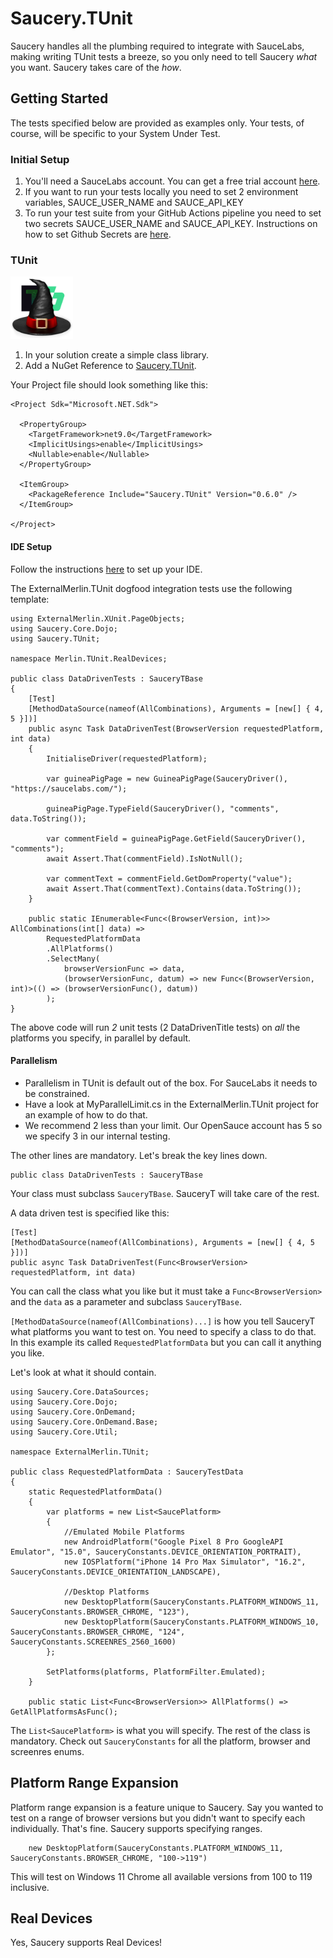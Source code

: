 # Saucery.TUnit

Saucery handles all the plumbing required to integrate with SauceLabs, making writing TUnit tests a breeze, so you only need to tell Saucery *what* you want. Saucery takes care of the *how*.

## Getting Started

The tests specified below are provided as examples only. Your tests, of course, will be specific to your System Under Test.

### Initial Setup

1. You'll need a SauceLabs account. You can get a free trial account [here](https://saucelabs.com/sign-up).
1. If you want to run your tests locally you need to set 2 environment variables, SAUCE_USER_NAME and SAUCE_API_KEY
1. To run your test suite from your GitHub Actions pipeline you need to set two secrets SAUCE_USER_NAME and SAUCE_API_KEY. Instructions on how to set Github Secrets are [here](https://docs.github.com/en/actions/security-guides/using-secrets-in-github-actions#creating-secrets-for-a-repository).

### TUnit

<img src="/Saucery.TUnit/Images/Saucery.TUnit.png" alt="Saucery.XUnit" width="100"/>

1. In your solution create a simple class library.
1. Add a NuGet Reference to [Saucery.TUnit](https://www.nuget.org/packages/Saucery.TUnit).

Your Project file should look something like this:

```
<Project Sdk="Microsoft.NET.Sdk">

  <PropertyGroup>
    <TargetFramework>net9.0</TargetFramework>
    <ImplicitUsings>enable</ImplicitUsings>
    <Nullable>enable</Nullable>
  </PropertyGroup>

  <ItemGroup>
    <PackageReference Include="Saucery.TUnit" Version="0.6.0" />
  </ItemGroup>

</Project>

```

#### IDE Setup
Follow the instructions [here](https://thomhurst.github.io/TUnit/docs/tutorial-basics/running-your-tests#visual-studio) to set up your IDE.

The ExternalMerlin.TUnit dogfood integration tests use the following template:

```
using ExternalMerlin.XUnit.PageObjects;
using Saucery.Core.Dojo;
using Saucery.TUnit;

namespace Merlin.TUnit.RealDevices;

public class DataDrivenTests : SauceryTBase
{
    [Test]
    [MethodDataSource(nameof(AllCombinations), Arguments = [new[] { 4, 5 }])]
    public async Task DataDrivenTest(BrowserVersion requestedPlatform, int data)
    {
        InitialiseDriver(requestedPlatform);

        var guineaPigPage = new GuineaPigPage(SauceryDriver(), "https://saucelabs.com/");

        guineaPigPage.TypeField(SauceryDriver(), "comments", data.ToString());

        var commentField = guineaPigPage.GetField(SauceryDriver(), "comments");
        await Assert.That(commentField).IsNotNull();

        var commentText = commentField.GetDomProperty("value");
        await Assert.That(commentText).Contains(data.ToString());
    }

    public static IEnumerable<Func<(BrowserVersion, int)>> AllCombinations(int[] data) =>
        RequestedPlatformData
        .AllPlatforms()
        .SelectMany(
            browserVersionFunc => data,
            (browserVersionFunc, datum) => new Func<(BrowserVersion, int)>(() => (browserVersionFunc(), datum))
        );
}
```

The above code will run *2* unit tests (2 DataDrivenTitle tests) on *all* the platforms you specify, in parallel by default.

#### Parallelism

- Parallelism in TUnit is default out of the box. For SauceLabs it needs to be constrained. 
- Have a look at MyParallelLimit.cs in the ExternalMerlin.TUnit project for an example of how to do that.
- We recommend 2 less than your limit. Our OpenSauce account has 5 so we specify 3 in our internal testing.

The other lines are mandatory. Let's break the key lines down.

```
public class DataDrivenTests : SauceryTBase
```

Your class must subclass `SauceryTBase`. SauceryT will take care of the rest.

A data driven test is specified like this:

```
[Test]
[MethodDataSource(nameof(AllCombinations), Arguments = [new[] { 4, 5 }])]
public async Task DataDrivenTest(Func<BrowserVersion> requestedPlatform, int data)
```

You can call the class what you like but it must take a `Func<BrowserVersion>` and the `data` as a parameter and subclass `SauceryTBase`.

`[MethodDataSource(nameof(AllCombinations)...]` is how you tell SauceryT what platforms you want to test on. You need to specify a class to do that. In this example its called `RequestedPlatformData` but you can call it anything you like.

Let's look at what it should contain.

```
using Saucery.Core.DataSources;
using Saucery.Core.Dojo;
using Saucery.Core.OnDemand;
using Saucery.Core.OnDemand.Base;
using Saucery.Core.Util;

namespace ExternalMerlin.TUnit;

public class RequestedPlatformData : SauceryTestData
{
    static RequestedPlatformData()
    {
        var platforms = new List<SaucePlatform>
        {
            //Emulated Mobile Platforms
            new AndroidPlatform("Google Pixel 8 Pro GoogleAPI Emulator", "15.0", SauceryConstants.DEVICE_ORIENTATION_PORTRAIT),
            new IOSPlatform("iPhone 14 Pro Max Simulator", "16.2", SauceryConstants.DEVICE_ORIENTATION_LANDSCAPE),

            //Desktop Platforms
            new DesktopPlatform(SauceryConstants.PLATFORM_WINDOWS_11, SauceryConstants.BROWSER_CHROME, "123"),
            new DesktopPlatform(SauceryConstants.PLATFORM_WINDOWS_10, SauceryConstants.BROWSER_CHROME, "124", SauceryConstants.SCREENRES_2560_1600)
        };

        SetPlatforms(platforms, PlatformFilter.Emulated);
    }

    public static List<Func<BrowserVersion>> AllPlatforms() => GetAllPlatformsAsFunc();
```

The `List<SaucePlatform>` is what you will specify. The rest of the class is mandatory. Check out `SauceryConstants` for all the platform, browser and screenres enums.

## Platform Range Expansion
Platform range expansion is a feature unique to Saucery. Say you wanted to test on a range of browser versions but you didn't want to specify each individually. That's fine. Saucery supports specifying ranges.

```
    new DesktopPlatform(SauceryConstants.PLATFORM_WINDOWS_11, SauceryConstants.BROWSER_CHROME, "100->119")
```

This will test on Windows 11 Chrome all available versions from 100 to 119 inclusive.

## Real Devices
Yes, Saucery supports Real Devices!